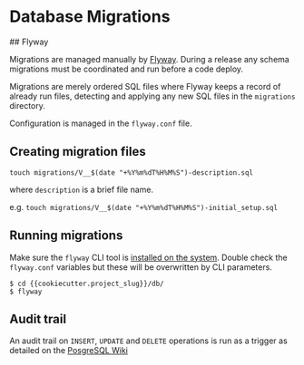 # Database Migrations

## Flyway

Migrations are managed manually by [Flyway](https://flywaydb.org/). During a release any schema migrations must be coordinated and run before a code deploy.

Migrations are merely ordered SQL files where Flyway keeps a record of already run files, detecting and applying any new SQL files in the `migrations` directory.

Configuration is managed in the `flyway.conf` file.

## Creating migration files

`touch migrations/V__$(date "+%Y%m%dT%H%M%S")-description.sql`

where `description` is a brief file name. 

e.g. `touch migrations/V__$(date "+%Y%m%dT%H%M%S")-initial_setup.sql`

## Running migrations

Make sure the `flyway` CLI tool is [installed on the system](https://flywaydb.org/documentation/commandline/). Double check the `flyway.conf` variables but these will be overwritten by CLI parameters.

```
$ cd {{cookiecutter.project_slug}}/db/
$ flyway 
```

## Audit trail

An audit trail on `INSERT`, `UPDATE` and `DELETE` operations is run as a trigger as detailed on the [PosgreSQL Wiki](https://wiki.postgresql.org/wiki/Audit_trigger)
